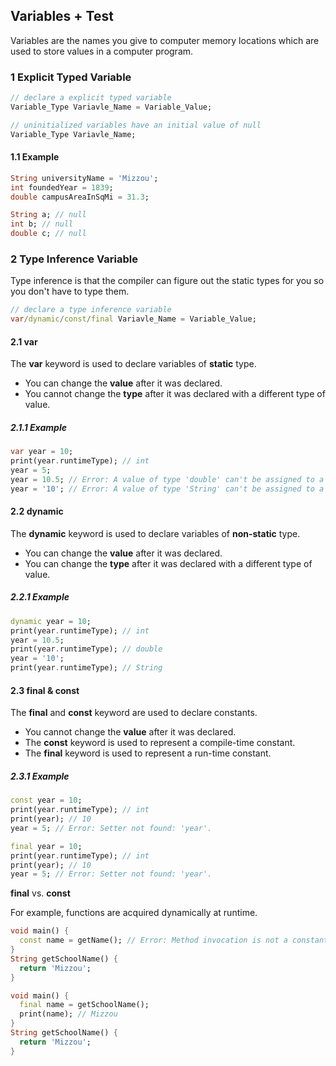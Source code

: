 ## Variables + Test

Variables are the names you give to computer memory locations which are used to store values in a computer program.



### 1 Explicit Typed Variable

``` dart
// declare a explicit typed variable
Variable_Type Variavle_Name = Variable_Value;

// uninitialized variables have an initial value of null
Variable_Type Variavle_Name;
```

#### 1.1 Example

``` dart
String universityName = 'Mizzou';
int foundedYear = 1839;
double campusAreaInSqMi = 31.3;

String a; // null
int b; // null
double c; // null
```



### 2 Type Inference Variable

Type inference is that the compiler can figure out the static types for you so you don't have to type them.

``` dart
// declare a type inference variable
var/dynamic/const/final Variavle_Name = Variable_Value;
```

#### 2.1 var

The **var** keyword is used to declare variables of **static** type.

- You can change the **value** after it was declared.
- You cannot change the **type** after it was declared with a different type of value.

##### 2.1.1 Example

``` dart
var year = 10;
print(year.runtimeType); // int
year = 5;
year = 10.5; // Error: A value of type 'double' can't be assigned to a variable of type 'int'.
year = '10'; // Error: A value of type 'String' can't be assigned to a variable of type 'int'.
```

#### 2.2 dynamic

The **dynamic** keyword is used to declare variables of **non-static** type.

- You can change the **value** after it was declared.
- You can change the **type** after it was declared with a different type of value.

##### 2.2.1 Example

``` dart
dynamic year = 10;
print(year.runtimeType); // int
year = 10.5;
print(year.runtimeType); // double
year = '10';
print(year.runtimeType); // String
```

#### 2.3 final & const

The **final** and **const** keyword are used to declare constants.

* You cannot change the **value** after it was declared.
* The **const** keyword is used to represent a compile-time constant.
* The **final** keyword is used to represent a run-time constant.

##### 2.3.1 Example

``` dart
const year = 10;
print(year.runtimeType); // int
print(year); // 10
year = 5; // Error: Setter not found: 'year'.
```

``` dart
final year = 10;
print(year.runtimeType); // int
print(year); // 10
year = 5; // Error: Setter not found: 'year'.
```

**final** vs. **const**

For example, functions are acquired dynamically at runtime.

``` dart
void main() {
  const name = getName(); // Error: Method invocation is not a constant expression.
}
String getSchoolName() {
  return 'Mizzou';
}
```

``` dart
void main() {
  final name = getSchoolName();
  print(name); // Mizzou
}
String getSchoolName() {
  return 'Mizzou';
}
```



